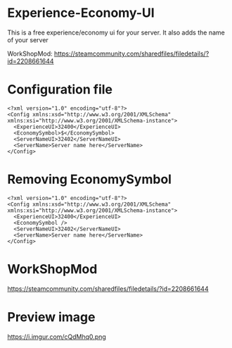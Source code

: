 # Experience-Economy-UI
This is a free experience/economy ui for your server. It also adds the name of your server

WorkShopMod: https://steamcommunity.com/sharedfiles/filedetails/?id=2208661644

# Configuration file
```
<?xml version="1.0" encoding="utf-8"?>
<Config xmlns:xsd="http://www.w3.org/2001/XMLSchema" xmlns:xsi="http://www.w3.org/2001/XMLSchema-instance">
  <ExperienceUI>32400</ExperienceUI>
  <EconomySymbol>$</EconomySymbol>
  <ServerNameUI>32402</ServerNameUI>
  <ServerName>Server name here</ServerName>
</Config>
```
# Removing EconomySymbol

```
<?xml version="1.0" encoding="utf-8"?>
<Config xmlns:xsd="http://www.w3.org/2001/XMLSchema" xmlns:xsi="http://www.w3.org/2001/XMLSchema-instance">
  <ExperienceUI>32400</ExperienceUI>
  <EconomySymbol />
  <ServerNameUI>32402</ServerNameUI>
  <ServerName>Server name here</ServerName>
</Config>
```

# WorkShopMod
https://steamcommunity.com/sharedfiles/filedetails/?id=2208661644

# Preview image
https://i.imgur.com/cQdMhq0.png
